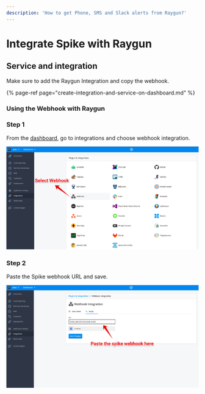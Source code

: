```yaml
---
description: 'How to get Phone, SMS and Slack alerts from Raygun?'
---
```


# Integrate Spike with Raygun

## Service and integration <a id="service-and-integration"></a>

Make sure to add the Raygun Integration and copy the webhook.

{% page-ref page="create-integration-and-service-on-dashboard.md" %}

### Using the Webhook with Raygun

### Step 1

From the [dashboard](https://app.raygun.com/settings), go to integrations and choose webhook integration.

![Select webhook from the integration page](../.gitbook/assets/group-1%20%286%29.png)



### Step 2

Paste the Spike  webhook URL and save.

![Paste the spike webhook ](../.gitbook/assets/group-2%20%288%29.png)




